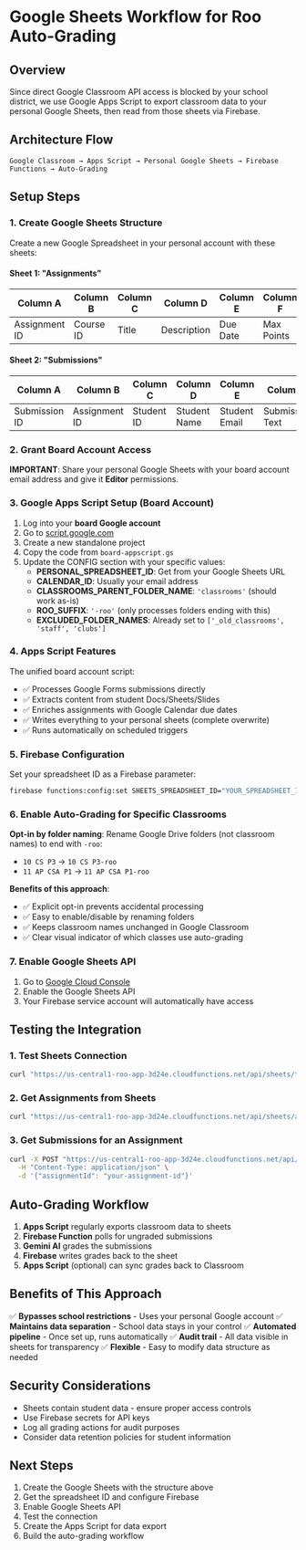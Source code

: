 # Google Sheets Workflow for Roo Auto-Grading

## Overview
Since direct Google Classroom API access is blocked by your school district, we use Google Apps Script to export classroom data to your personal Google Sheets, then read from those sheets via Firebase.

## Architecture Flow

```
Google Classroom → Apps Script → Personal Google Sheets → Firebase Functions → Auto-Grading
```

## Setup Steps

### 1. Create Google Sheets Structure

Create a new Google Spreadsheet in your personal account with these sheets:

#### Sheet 1: "Assignments"
| Column A | Column B | Column C | Column D | Column E | Column F | Column G | Column H |
|----------|----------|----------|-----------|-----------|-----------|-----------|-----------|
| Assignment ID | Course ID | Title | Description | Due Date | Max Points | Submission Type | Created Date |

#### Sheet 2: "Submissions" 
| Column A | Column B | Column C | Column D | Column E | Column F | Column G | Column H | Column I | Column J | Column K |
|----------|----------|----------|-----------|-----------|-----------|-----------|-----------|-----------|-----------|-----------|
| Submission ID | Assignment ID | Student ID | Student Name | Student Email | Submission Text | Submission Date | Status | Current Grade | Submission Type | Source File ID |

### 2. Grant Board Account Access

**IMPORTANT**: Share your personal Google Sheets with your board account email address and give it **Editor** permissions.

### 3. Google Apps Script Setup (Board Account)

1. Log into your **board Google account**
2. Go to [script.google.com](https://script.google.com)
3. Create a new standalone project
4. Copy the code from `board-appscript.gs`
5. Update the CONFIG section with your specific values:
   - **PERSONAL_SPREADSHEET_ID**: Get from your Google Sheets URL
   - **CALENDAR_ID**: Usually your email address
   - **CLASSROOMS_PARENT_FOLDER_NAME**: `'classrooms'` (should work as-is)
   - **ROO_SUFFIX**: `'-roo'` (only processes folders ending with this)
   - **EXCLUDED_FOLDER_NAMES**: Already set to `['_old_classrooms', 'staff', 'clubs']`

### 4. Apps Script Features

The unified board account script:
- ✅ Processes Google Forms submissions directly
- ✅ Extracts content from student Docs/Sheets/Slides
- ✅ Enriches assignments with Google Calendar due dates
- ✅ Writes everything to your personal sheets (complete overwrite)
- ✅ Runs automatically on scheduled triggers

### 5. Firebase Configuration

Set your spreadsheet ID as a Firebase parameter:

```bash
firebase functions:config:set SHEETS_SPREADSHEET_ID="YOUR_SPREADSHEET_ID_HERE"
```

### 6. Enable Auto-Grading for Specific Classrooms

**Opt-in by folder naming**: Rename Google Drive folders (not classroom names) to end with `-roo`:
- `10 CS P3` → `10 CS P3-roo` 
- `11 AP CSA P1` → `11 AP CSA P1-roo`

**Benefits of this approach**:
- ✅ Explicit opt-in prevents accidental processing
- ✅ Easy to enable/disable by renaming folders  
- ✅ Keeps classroom names unchanged in Google Classroom
- ✅ Clear visual indicator of which classes use auto-grading

### 7. Enable Google Sheets API

1. Go to [Google Cloud Console](https://console.cloud.google.com/apis/library/sheets.googleapis.com?project=roo-app-3d24e)
2. Enable the Google Sheets API
3. Your Firebase service account will automatically have access

## Testing the Integration

### 1. Test Sheets Connection
```bash
curl "https://us-central1-roo-app-3d24e.cloudfunctions.net/api/sheets/test"
```

### 2. Get Assignments from Sheets
```bash
curl "https://us-central1-roo-app-3d24e.cloudfunctions.net/api/sheets/assignments"
```

### 3. Get Submissions for an Assignment
```bash
curl -X POST "https://us-central1-roo-app-3d24e.cloudfunctions.net/api/sheets/submissions" \
  -H "Content-Type: application/json" \
  -d '{"assignmentId": "your-assignment-id"}'
```

## Auto-Grading Workflow

1. **Apps Script** regularly exports classroom data to sheets
2. **Firebase Function** polls for ungraded submissions
3. **Gemini AI** grades the submissions
4. **Firebase** writes grades back to the sheet
5. **Apps Script** (optional) can sync grades back to Classroom

## Benefits of This Approach

✅ **Bypasses school restrictions** - Uses your personal Google account
✅ **Maintains data separation** - School data stays in your control
✅ **Automated pipeline** - Once set up, runs automatically
✅ **Audit trail** - All data visible in sheets for transparency
✅ **Flexible** - Easy to modify data structure as needed

## Security Considerations

- Sheets contain student data - ensure proper access controls
- Use Firebase secrets for API keys
- Log all grading actions for audit purposes
- Consider data retention policies for student information

## Next Steps

1. Create the Google Sheets with the structure above
2. Get the spreadsheet ID and configure Firebase
3. Enable Google Sheets API
4. Test the connection
5. Create the Apps Script for data export
6. Build the auto-grading workflow